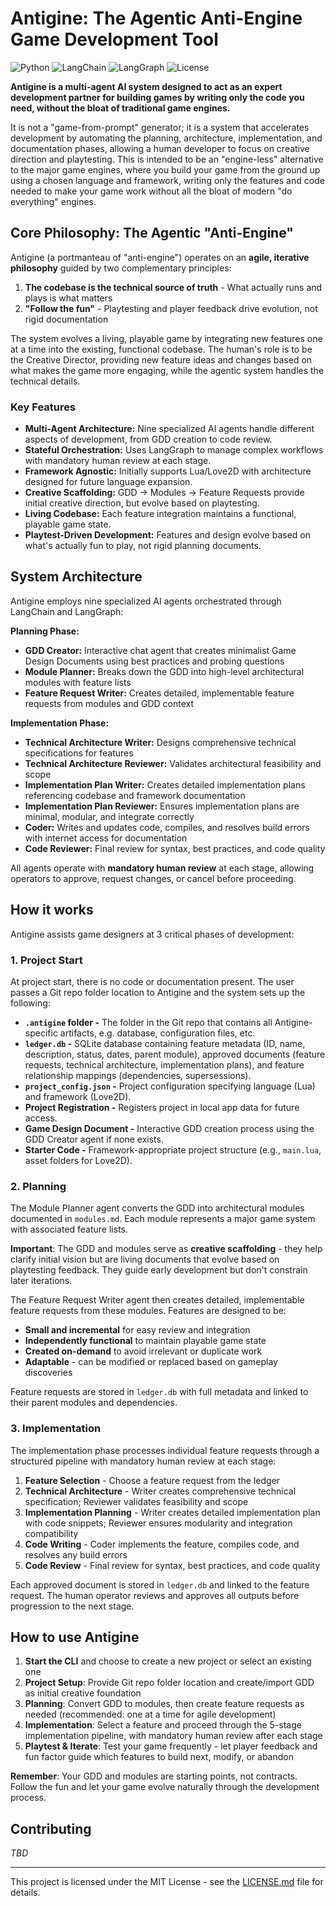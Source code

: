 # Antigine: The Agentic Anti-Engine Game Development Tool

![Python](https://img.shields.io/badge/python-3.11+-blue.svg)
![LangChain](https://img.shields.io/badge/LangChain-Integration-green)
![LangGraph](https://img.shields.io/badge/LangGraph-Orchestration-orange)
![License](https://img.shields.io/badge/License-MIT-yellow.svg)

**Antigine is a multi-agent AI system designed to act as an expert development partner for building games by writing only the code you need, without the bloat of traditional game engines.**

It is not a "game-from-prompt" generator; it is a system that accelerates development by automating the planning, architecture, implementation, and documentation phases, allowing a human developer to focus on creative direction and playtesting. This is intended to be an "engine-less" alternative to the major game engines, where you build your game from the ground up using a chosen language and framework, writing only the features and code needed to make your game work without all the bloat of modern "do everything" engines.

## Core Philosophy: The Agentic "Anti-Engine"

Antigine (a portmanteau of "anti-engine") operates on an **agile, iterative philosophy** guided by two complementary principles:

1. **The codebase is the technical source of truth** - What actually runs and plays is what matters
2. **"Follow the fun"** - Playtesting and player feedback drive evolution, not rigid documentation

The system evolves a living, playable game by integrating new features one at a time into the existing, functional codebase. The human's role is to be the Creative Director, providing new feature ideas and changes based on what makes the game more engaging, while the agentic system handles the technical details.

### Key Features
- **Multi-Agent Architecture:** Nine specialized AI agents handle different aspects of development, from GDD creation to code review.
- **Stateful Orchestration:** Uses LangGraph to manage complex workflows with mandatory human review at each stage.
- **Framework Agnostic:** Initially supports Lua/Love2D with architecture designed for future language expansion.
- **Creative Scaffolding:** GDD → Modules → Feature Requests provide initial creative direction, but evolve based on playtesting.
- **Living Codebase:** Each feature integration maintains a functional, playable game state.
- **Playtest-Driven Development:** Features and design evolve based on what's actually fun to play, not rigid planning documents.

## System Architecture

Antigine employs nine specialized AI agents orchestrated through LangChain and LangGraph:

**Planning Phase:**
- **GDD Creator:** Interactive chat agent that creates minimalist Game Design Documents using best practices and probing questions
- **Module Planner:** Breaks down the GDD into high-level architectural modules with feature lists
- **Feature Request Writer:** Creates detailed, implementable feature requests from modules and GDD context

**Implementation Phase:**
- **Technical Architecture Writer:** Designs comprehensive technical specifications for features
- **Technical Architecture Reviewer:** Validates architectural feasibility and scope
- **Implementation Plan Writer:** Creates detailed implementation plans referencing codebase and framework documentation
- **Implementation Plan Reviewer:** Ensures implementation plans are minimal, modular, and integrate correctly
- **Coder:** Writes and updates code, compiles, and resolves build errors with internet access for documentation
- **Code Reviewer:** Final review for syntax, best practices, and code quality

All agents operate with **mandatory human review** at each stage, allowing operators to approve, request changes, or cancel before proceeding.

## How it works

Antigine assists game designers at 3 critical phases of development:

### 1. Project Start
At project start, there is no code or documentation present. The user passes a Git repo folder location to Antigine and the system sets up the following:
- **`.antigine` folder -** The folder in the Git repo that contains all Antigine-specific artifacts, e.g. database, configuration files, etc.
- **`ledger.db` -** SQLite database containing feature metadata (ID, name, description, status, dates, parent module), approved documents (feature requests, technical architecture, implementation plans), and feature relationship mappings (dependencies, supersessions).
- **`project_config.json` -** Project configuration specifying language (Lua) and framework (Love2D).
- **Project Registration -** Registers project in local app data for future access.
- **Game Design Document -** Interactive GDD creation process using the GDD Creator agent if none exists.
- **Starter Code -** Framework-appropriate project structure (e.g., `main.lua`, asset folders for Love2D).

### 2. Planning
The Module Planner agent converts the GDD into architectural modules documented in `modules.md`. Each module represents a major game system with associated feature lists.

**Important**: The GDD and modules serve as **creative scaffolding** - they help clarify initial vision but are living documents that evolve based on playtesting feedback. They guide early development but don't constrain later iterations.

The Feature Request Writer agent then creates detailed, implementable feature requests from these modules. Features are designed to be:
- **Small and incremental** for easy review and integration
- **Independently functional** to maintain playable game state
- **Created on-demand** to avoid irrelevant or duplicate work
- **Adaptable** - can be modified or replaced based on gameplay discoveries

Feature requests are stored in `ledger.db` with full metadata and linked to their parent modules and dependencies.

### 3. Implementation
The implementation phase processes individual feature requests through a structured pipeline with mandatory human review at each stage:

1. **Feature Selection** - Choose a feature request from the ledger
2. **Technical Architecture** - Writer creates comprehensive technical specification; Reviewer validates feasibility and scope
3. **Implementation Planning** - Writer creates detailed implementation plan with code snippets; Reviewer ensures modularity and integration compatibility  
4. **Code Writing** - Coder implements the feature, compiles code, and resolves any build errors
5. **Code Review** - Final review for syntax, best practices, and code quality

Each approved document is stored in `ledger.db` and linked to the feature request. The human operator reviews and approves all outputs before progression to the next stage.

## How to use Antigine
1. **Start the CLI** and choose to create a new project or select an existing one
2. **Project Setup**: Provide Git repo folder location and create/import GDD as initial creative foundation
3. **Planning**: Convert GDD to modules, then create feature requests as needed (recommended: one at a time for agile development)
4. **Implementation**: Select a feature and proceed through the 5-stage implementation pipeline, with mandatory human review after each stage
5. **Playtest & Iterate**: Test your game frequently - let player feedback and fun factor guide which features to build next, modify, or abandon

**Remember**: Your GDD and modules are starting points, not contracts. Follow the fun and let your game evolve naturally through the development process.

## Contributing

*TBD*

---
This project is licensed under the MIT License - see the [LICENSE.md](LICENSE.md) file for details.
